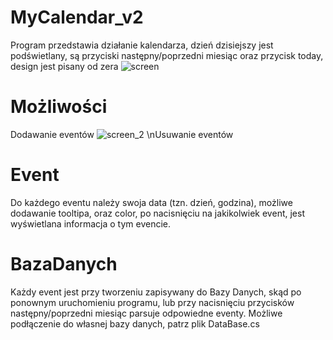 # MyCalendar_v2
Program przedstawia działanie kalendarza, dzień dzisiejszy jest podświetlany, są przyciski następny/poprzedni miesiąc oraz przycisk today, design jest pisany od zera
![screen](https://user-images.githubusercontent.com/19534189/87874459-48ca0f80-c9ca-11ea-8c66-5fcce329d28b.png)
# Możliwości
Dodawanie eventów
![screen_2](https://user-images.githubusercontent.com/19534189/87874460-4b2c6980-c9ca-11ea-8ed8-be21de175474.png)
\nUsuwanie eventów
# Event
Do każdego eventu należy swoja data (tzn. dzień, godzina), możliwe dodawanie tooltipa, oraz color, po nacisnięciu na jakikolwiek event, jest wyświetlana informacja o tym evencie.
# BazaDanych
Każdy event jest przy tworzeniu zapisywany do Bazy Danych, skąd po ponownym uruchomieniu programu, lub przy nacisnięciu przycisków następny/poprzedni miesiąc parsuje odpowiedne eventy. Możliwe podłączenie do własnej bazy danych, patrz plik DataBase.cs
